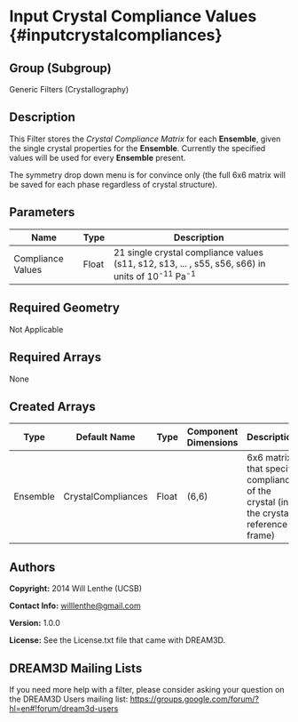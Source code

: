 Input Crystal Compliance Values {#inputcrystalcompliances}
=============

## Group (Subgroup) ##
Generic Filters (Crystallography)

## Description ##
This Filter stores the _Crystal Compliance Matrix_ for each **Ensemble**, given the single crystal properties for the **Ensemble**. Currently the specified values will be used for every **Ensemble** present.

The symmetry drop down menu is for convince only (the full 6x6 matrix will be saved for each phase regardless of crystal structure).

## Parameters ##
| Name             | Type | Description |
|------------------|------|---------|
| Compliance Values | Float | 21 single crystal compliance values (s11, s12, s13, ... , s55, s56, s66) in units of 10<sup>-11</sup> Pa<sup>-1</sup> |

## Required Geometry ##
Not Applicable

## Required Arrays ##
None

## Created Arrays ##
| Type | Default Name | Type | Component Dimensions | Description |
|------|--------------|-------------|---------|-----|
| Ensemble | CrystalCompliances | Float | (6,6) | 6x6 matrix that specify compliance of the crystal (in the crystal reference frame) |

## Authors ##
**Copyright:** 2014 Will Lenthe (UCSB)

**Contact Info:** willlenthe@gmail.com

**Version:** 1.0.0

**License:**  See the License.txt file that came with DREAM3D.




## DREAM3D Mailing Lists ##

If you need more help with a filter, please consider asking your question on the DREAM3D Users mailing list:
https://groups.google.com/forum/?hl=en#!forum/dream3d-users


